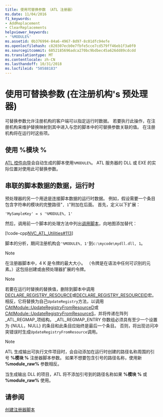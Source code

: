 ```yaml
---
title: 使用可替换参数 （ATL 注册器）
ms.date: 11/04/2016
f1_keywords:
- AddReplacement
- ClearReplacements
helpviewer_keywords:
- '%MODULE%'
ms.assetid: 0b376994-84a6-4967-8d97-8c01dfc94efe
ms.openlocfilehash: c820307ecb0e7fbfe5cce7cd579ff46eb1f3a0f0
ms.sourcegitcommit: 6052185696adca270bc9bdbec45a626dd89cdcdd
ms.translationtype: MT
ms.contentlocale: zh-CN
ms.lasthandoff: 10/31/2018
ms.locfileid: "50588183"
---
```

# <a name="using-replaceable-parameters-the-registrar39s-preprocessor"></a>使用可替换参数 (在注册机构&#39;s 预处理器)

可替换参数允许注册机构的客户端可以指定运行时数据。 若要执行此操作，在注册机构来维护替换映射到其中进入与您的脚本中的可替换参数关联的值。 在注册机构将在运行时这些项。

##  <a name="_atl_using_.25.module.25"></a> 使用 %模块 %

[ATL 控件向导](../atl/reference/atl-control-wizard.md)会自动生成的脚本使用`%MODULE%`。 ATL 服务器的 DLL 或 EXE 的实际位置对使用此可替换参数。

## <a name="concatenating-run-time-data-with-script-data"></a>串联的脚本数据的数据，运行时

预处理器的另一个用途是连接脚本数据的运行时数据。 例如，假设需要一个条目包含字符串的模块的完整路径"`, 1`"附加在后面。 首先，定义以下扩展：

```
'MySampleKey' = s '%MODULE%, 1'
```

然后，调用前一个脚本的处理方法中列出[调用脚本](../atl/invoking-scripts.md)，向地图添加替代：

[!code-cpp[NVC_ATL_Utilities#113](../atl/codesnippet/cpp/using-replaceable-parameters-the-registrar-s-preprocessor_1.cpp)]

脚本的分析，期间注册机构会`'%MODULE%, 1'`到`c:\mycode\mydll.dll, 1`。

> [!NOTE]
>  在注册器脚本中，4 K 是令牌的最大大小。 （令牌是在语法中任何可识别的元素。）这包括创建或由预处理器扩展的令牌。

> [!NOTE]
>  若要在运行时替换的替换值，删除到脚本中调用[DECLARE_REGISTRY_RESOURCE](../atl/reference/registry-macros.md#declare_registry_resource)或[DECLARE_REGISTRY_RESOURCEID](../atl/reference/registry-macros.md#declare_registry_resourceid)宏。 相反，它将替换为自己`UpdateRegistry`方法，以调用[CAtlModule::UpdateRegistryFromResourceD](../atl/reference/catlmodule-class.md#updateregistryfromresourced)或[CAtlModule::UpdateRegistryFromResourceS](../atl/reference/catlmodule-class.md#updateregistryfromresources)，并将传递在阵列 _ATL_REGMAP_项结构。 _ATL_REGMAP_ENTRY 你数组必须具有至少一个设置为 {NULL，NULL} 的条目和此条目应始终是最后一个条目。 否则，将出现访问冲突错误时生成`UpdateRegistryFromResource`调用。

> [!NOTE]
>  ATL 生成输出可执行文件项目时，会自动添加在运行时创建的路径名称周围的引号 **%模块 %** 注册器脚本参数。 如果不想要包含引号的路径名称，使用新 **%module_raw%** 参数相反。
>
>  当生成输出 DLL 的项目，ATL 将不添加引号到的路径名称如果 **%模块 %** 或 **%module_raw%** 使用。

## <a name="see-also"></a>请参阅

[创建注册器脚本](../atl/creating-registrar-scripts.md)

